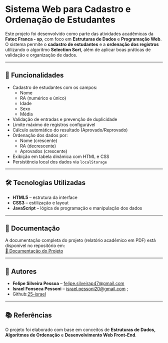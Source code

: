 # Sistema Web para Cadastro e Ordenação de Estudantes

Este projeto foi desenvolvido como parte das atividades acadêmicas da **Fatec Franca - sp**, com foco em **Estruturas de Dados** e **Programação Web**.  
O sistema permite o **cadastro de estudantes** e a **ordenação dos registros** utilizando o algoritmo **Selection Sort**, além de aplicar boas práticas de validação e organização de dados.

---

## 🚀 Funcionalidades
- Cadastro de estudantes com os campos:
  - Nome
  - RA (numérico e único)
  - Idade
  - Sexo
  - Média
- Validação de entradas e prevenção de duplicidade
- Limite máximo de registros configurável
- Cálculo automático do resultado (Aprovado/Reprovado)
- Ordenação dos dados por:
  - Nome (crescente)
  - RA (decrescente)
  - Aprovados (crescente)
- Exibição em tabela dinâmica com HTML e CSS
- Persistência local dos dados via `localStorage`

---

## 🛠️ Tecnologias Utilizadas
- **HTML5** – estrutura da interface
- **CSS3** – estilização e layout
- **JavaScript** – lógica de programação e manipulação dos dados

---

## 📄 Documentação
A documentação completa do projeto (relatório acadêmico em PDF) está disponível no repositório em:  
[📕 Documentação do Projeto](./docs/DOCUMENTACAO_CADASTRO_ALUNOS_FELIPE_ISRAEL.pdf)

---

## 📌 Autores
- **Felipe Silveira Pessoa** – [felipe.silveirap47@gmail.com](mailto:felipe.silveirap47@gmail.com)  
- **Israel Fonseca Pessoni** – [israel.pessoni20@gmail.com](mailto:israel.pessoni20@gmail.com) ; 
- Github:[25-israel](https://github.com/25-israel)

---

## 📚 Referências
O projeto foi elaborado com base em conceitos de **Estruturas de Dados, Algoritmos de Ordenação** e **Desenvolvimento Web Front-End**.
